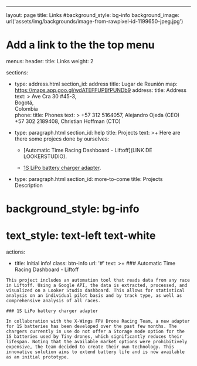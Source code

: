 ---
layout: page
title: Links
#background_style: bg-info
background_image: url('assets/img/backgrounds/image-from-rawpixel-id-1199650-jpeg.jpg')
# Add a link to the the top menu
menus:
  header:
    title: Links
    weight: 2

sections:
- type: address.html
  section_id: address
  title: Lugar de Reunión 
  map: https://maps.app.goo.gl/wdATEFFUPBfPUNDb9
  address:
    title: Address
    text: >
      Ave Cra 30 #45-3,<br/>
      Bogotá,<br/>
      Colombia  
  phone:
    title: Phones
    text: >
      +57 312 5164057, Alejandro Ojeda (CEO)<br/>
      +57 302 2189408, Christian Hoffman (CTO)
- type: paragraph.html
  section_id: help
  title: Projects
  text: >+
    Here are there some projecs done by ourselves: 

    * [Automatic Time Racing Dashboard - Liftoff](LINK DE LOOKERSTUDIO).

    * [1S LiPo battery charger adapter](https://es.linkedin.com/posts/dacunar_x-wings-btl-a4-v10-adaptador-para-cargador-activity-7195534585336582144-T63z).

   

- type: paragraph.html
  section_id: more-to-come
  title: Projects Description
#  background_style: bg-info
#  text_style: text-left text-white
  actions:
   - title: Initial info!
     class: btn-info
     url: '#'
  text: >+
    ### Automatic Time Racing Dashboard - Liftoff

    This project includes an automation tool that reads data from any race in Liftoff. Using a Google API, the data is extracted, processed, and visualized on a Looker Studio dashboard. This allows for statistical analysis on an individual pilot basis and by track type, as well as comprehensive analysis of all races.

    ### 1S LiPo battery charger adapter

    In collaboration with the X-Wings FPV Drone Racing Team, a new adapter for 1S batteries has been developed over the past few months. The chargers currently in use do not offer a Storage mode option for the 1S batteries used by Tiny drones, which significantly reduces their lifespan. Noting that the available market options were prohibitively expensive, the team decided to create their own technology. This innovative solution aims to extend battery life and is now available as an initial prototype.



